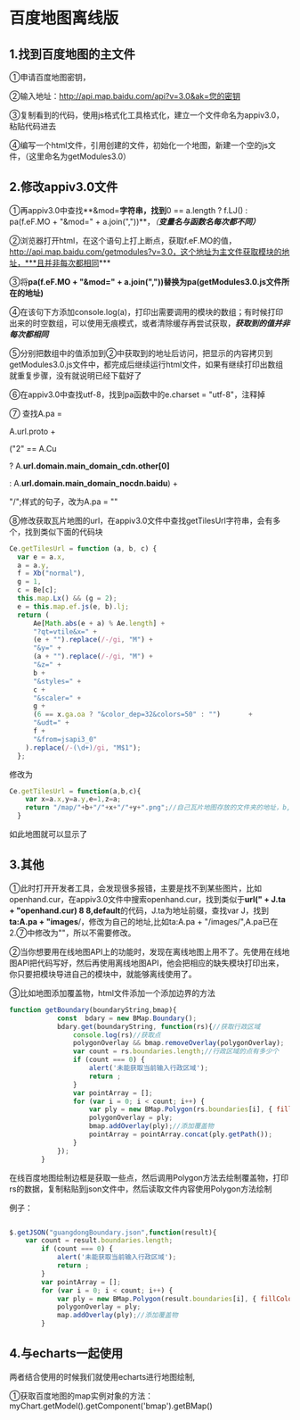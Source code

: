 # 百度地图离线版

## 1.找到百度地图的主文件

①申请百度地图密钥，

②输入地址：http://api.map.baidu.com/api?v=3.0&ak=您的密钥

③复制看到的代码，使用js格式化工具格式化，建立一个文件命名为appiv3.0，粘贴代码进去

④编写一个html文件，引用创建的文件，初始化一个地图，新建一个空的js文件，（这里命名为getModules3.0）

## 2.修改appiv3.0文件

①再appiv3.0中查找**&mod=**字符串，找到**0 == a.length ? f.LJ() : pa(f.eF.MO + "&mod=" + a.join(","))**，*（**变量名与函数名每次都不同）***

②浏览器打开html，在这个语句上打上断点，获取f.eF.MO的值，http://api.map.baidu.com/getmodules?v=3.0，这个地址为主文件获取模块的地址，***且并非每次都相同***

③将**pa(f.eF.MO + "&mod=" + a.join(","))**替换为**pa(getModules3.0.js文件所在的地址)**

④在该句下方添加console.log(a)，打印出需要调用的模块的数组；有时候打印出来的时空数组，可以使用无痕模式，或者清除缓存再尝试获取，***获取到的值并非每次都相同***

⑤分别把数组中的值添加到②中获取到的地址后访问，把显示的内容拷贝到getModules3.0.js文件中，都完成后继续运行html文件，如果有继续打印出数组就重复步骤，没有就说明已经下载好了

⑥在appiv3.0中查找utf-8，找到pa函数中的e.charset = "utf-8"，注释掉

⑦ 查找A.pa =

  A.url.proto +

  ("2" == A.Cu

 ? A.**url.domain.main_domain_cdn.other[0]**

 : A.**url.domain.main_domain_nocdn.baidu**) +

 "/";样式的句子，改为A.pa = ""

⑧修改获取瓦片地图的url，在appiv3.0文件中查找getTilesUrl字符串，会有多个，找到类似下面的代码块

```js
Ce.getTilesUrl = function (a, b, c) {
  var e = a.x,
  a = a.y,
  f = Xb("normal"),
  g = 1,
  c = Be[c];
  this.map.Lx() && (g = 2);
  e = this.map.ef.js(e, b).lj;
  return (
      Ae[Math.abs(e + a) % Ae.length] +
      "?qt=vtile&x=" +
      (e + "").replace(/-/gi, "M") +
      "&y=" +
      (a + "").replace(/-/gi, "M") +
      "&z=" +
      b +
      "&styles=" +
      c +
      "&scaler=" +
      g +
      (6 == x.ga.oa ? "&color_dep=32&colors=50" : "") 		+
      "&udt=" +
      f +
      "&from=jsapi3_0"
    ).replace(/-(\d+)/gi, "M$1");
  };
```

修改为

```js
Ce.getTilesUrl = function(a,b,c){
    var x=a.x,y=a.y,e=1,z=a;
    return "/map/"+b+"/"+x+"/"+y+".png";//自己瓦片地图存放的文件夹的地址，b,x,y为瓦片地图下载下来后默认的文件夹层级，
  }
```

如此地图就可以显示了

## 3.其他

①此时打开开发者工具，会发现很多报错，主要是找不到某些图片，比如openhand.cur，在appiv3.0文件中搜索openhand.cur，找到类似于**url(" + J.ta + "openhand.cur) 8 8,default**的代码，J.ta为地址前缀，查找var J，找到**ta:A.pa + "images**/，修改为自己的地址,比如ta:A.pa + "/images/",A.pa已在2.⑦中修改为""，所以不需要修改。

②当你想要用在线地图API上的功能时，发现在离线地图上用不了。先使用在线地图API把代码写好，然后再使用离线地图API，他会把相应的缺失模块打印出来，你只要把模块导进自己的模块中，就能够离线使用了。

③比如地图添加覆盖物，html文件添加一个添加边界的方法

```js
function getBoundary(boundaryString,bmap){
			const  bdary = new BMap.Boundary();
			bdary.get(boundaryString, function(rs){//获取行政区域
                console.log(rs)//获取点
				polygonOverlay && bmap.removeOverlay(polygonOverlay);
				var count = rs.boundaries.length;//行政区域的点有多少个
				if (count === 0) {
					alert('未能获取当前输入行政区域');
					return ;
				}
		      	var pointArray = [];
				for (var i = 0; i < count; i++) {
					var ply = new BMap.Polygon(rs.boundaries[i], { fillColor:"#000000",fillOpacity:0.01,strokeWeight: 2, strokeColor: "#000000"}); //建立多边形覆盖物
					polygonOverlay = ply;
					bmap.addOverlay(ply);//添加覆盖物
					pointArray = pointArray.concat(ply.getPath());
				}    
			});   
		}
```

在线百度地图绘制边框是获取一些点，然后调用Polygon方法去绘制覆盖物，打印rs的数据，复制粘贴到json文件中，然后读取文件内容使用Polygon方法绘制

例子：

```js

$.getJSON("guangdongBoundary.json",function(result){
	var count = result.boundaries.length;
		if (count === 0) {
			alert('未能获取当前输入行政区域');
			return ;
		}
		var pointArray = [];
		for (var i = 0; i < count; i++) {
			var ply = new BMap.Polygon(result.boundaries[i], { fillColor:"#000000",fillOpacity:0.01,strokeWeight: 2, strokeColor: "#000000"}); //建立多边形覆盖物
		    polygonOverlay = ply;
		    map.addOverlay(ply);//添加覆盖物
	    }    
```



## 4.与echarts一起使用

两者结合使用的时候我们就使用echarts进行地图绘制,

①获取百度地图的map实例对象的方法：myChart.getModel().getComponent('bmap').getBMap() 